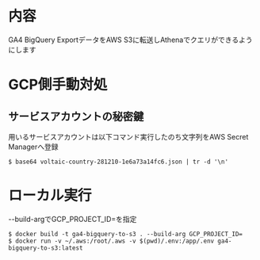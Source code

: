 # 内容

GA4 BigQuery ExportデータをAWS S3に転送しAthenaでクエリができるようにします

# GCP側手動対処

## サービスアカウントの秘密鍵

用いるサービスアカウントは以下コマンド実行したのち文字列をAWS Secret Managerへ登録
```
$ base64 voltaic-country-281210-1e6a73a14fc6.json | tr -d '\n'
```

# ローカル実行

--build-argでGCP_PROJECT_ID=を指定
```
$ docker build -t ga4-bigquery-to-s3 . --build-arg GCP_PROJECT_ID=
$ docker run -v ~/.aws:/root/.aws -v $(pwd)/.env:/app/.env ga4-bigquery-to-s3:latest
```
